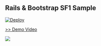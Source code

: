 ## Rails & Bootstrap SF1 Sample
[![Deploy](https://www.herokucdn.com/deploy/button.png)](https://heroku.com/deploy?template=https://github.com/tyoshikawa1106/rails-bootstrap-sf1)

<a href="https://www.youtube.com/watch?v=sYT1zGBIl3s" target="_blank">>> Demo Video</a>  

<img src="http://cdn-ak.f.st-hatena.com/images/fotolife/t/tyoshikawa1106/20150817/20150817225055.png" />
